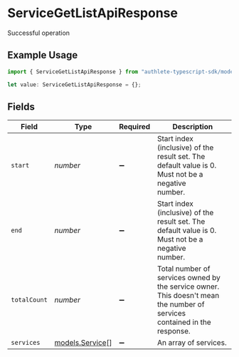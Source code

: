 # ServiceGetListApiResponse

Successful operation

## Example Usage

```typescript
import { ServiceGetListApiResponse } from "authlete-typescript-sdk/models/operations";

let value: ServiceGetListApiResponse = {};
```

## Fields

| Field                                                                                                                     | Type                                                                                                                      | Required                                                                                                                  | Description                                                                                                               |
| ------------------------------------------------------------------------------------------------------------------------- | ------------------------------------------------------------------------------------------------------------------------- | ------------------------------------------------------------------------------------------------------------------------- | ------------------------------------------------------------------------------------------------------------------------- |
| `start`                                                                                                                   | *number*                                                                                                                  | :heavy_minus_sign:                                                                                                        | Start index (inclusive) of the result set. The default value is 0. Must not be a negative<br/>number.<br/>                |
| `end`                                                                                                                     | *number*                                                                                                                  | :heavy_minus_sign:                                                                                                        | Start index (inclusive) of the result set. The default value is 0. Must not be a negative<br/>number.<br/>                |
| `totalCount`                                                                                                              | *number*                                                                                                                  | :heavy_minus_sign:                                                                                                        | Total number of services owned by the service owner. This doesn't mean the number of services<br/>contained in the response.<br/> |
| `services`                                                                                                                | [models.Service](../../models/service.md)[]                                                                               | :heavy_minus_sign:                                                                                                        | An array of services.<br/>                                                                                                |